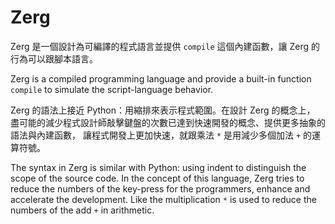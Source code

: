 # Zerg #

Zerg 是一個設計為可編譯的程式語言並提供 `compile` 這個內建函數，讓 Zerg
的行為可以跟腳本語言。

Zerg is a compiled programming language and provide a built-in function `compile` to
simulate the script-language behavior.

Zerg 的語法上接近 Python：用縮排來表示程式範圍。在設計 Zerg 的概念上，
盡可能的減少程式設計師敲擊鍵盤的次數已達到快速開發的概念、提供更多抽象的語法與內建函數，
讓程式開發上更加快速，就跟乘法 `*` 是用減少多個加法 `+` 的運算符號。

The syntax in Zerg is similar with Python: using indent to distinguish the scope of
the source code. In the concept of this language, Zerg tries to reduce the numbers of
the key-press for the programmers, enhance and accelerate the development. Like the
multiplication `*` is used to reduce the numbers of the add `+` in arithmetic.


